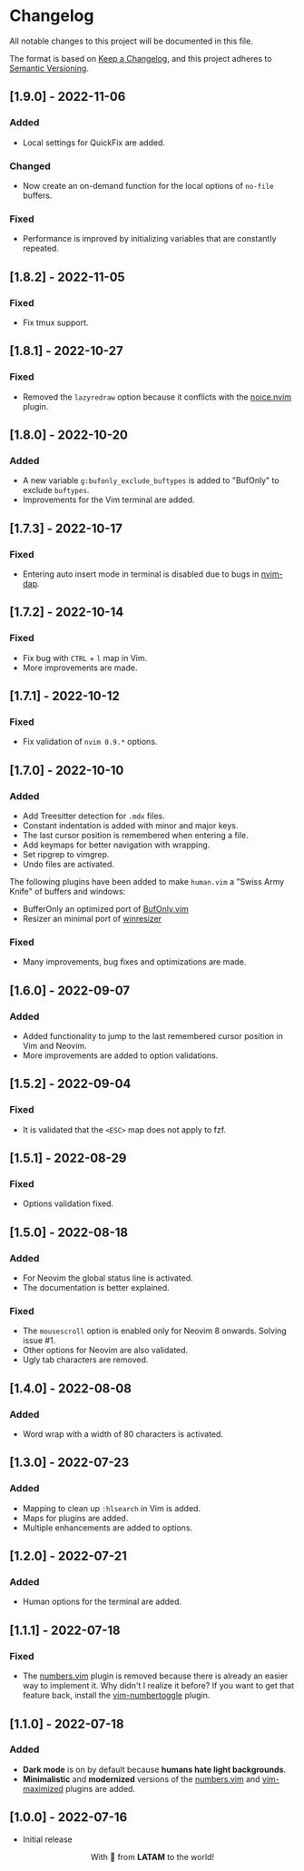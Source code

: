 # Changelog

All notable changes to this project will be documented in this file.

The format is based on [Keep a Changelog](https://keepachangelog.com/en/1.0.0/), and this project adheres to [Semantic Versioning](https://semver.org/spec/v2.0.0.html).

## [1.9.0] - 2022-11-06

### Added

- Local settings for QuickFix are added.

### Changed

- Now create an on-demand function for the local options of `no-file` buffers.

### Fixed

- Performance is improved by initializing variables that are constantly repeated.

## [1.8.2] - 2022-11-05

### Fixed

- Fix tmux support.

## [1.8.1] - 2022-10-27

### Fixed

- Removed the `lazyredraw` option because it conflicts with the [noice.nvim](https://github.com/folke/noice.nvim) plugin.

## [1.8.0] - 2022-10-20

### Added

- A new variable `g:bufonly_exclude_buftypes` is added to "BufOnly" to exclude `buftypes`.
- Improvements for the Vim terminal are added.

## [1.7.3] - 2022-10-17

### Fixed

- Entering auto insert mode in terminal is disabled due to bugs in [nvim-dap](https://github.com/mfussenegger/nvim-dap).

## [1.7.2] - 2022-10-14

### Fixed

- Fix bug with `CTRL` + `l` map in Vim.
- More improvements are made.

## [1.7.1] - 2022-10-12

### Fixed

- Fix validation of `nvim 0.9.*` options.

## [1.7.0] - 2022-10-10

### Added

- Add Treesitter detection for `.mdx` files.
- Constant indentation is added with minor and major keys.
- The last cursor position is remembered when entering a file.
- Add keymaps for better navigation with wrapping.
- Set ripgrep to vimgrep.
- Undo files are activated.

The following plugins have been added to make `human.vim` a "Swiss Army Knife" of buffers and windows:

  - BufferOnly an optimized port of [BufOnly.vim](https://github.com/vim-scripts/BufOnly.vim)
  - Resizer an minimal port of [winresizer](https://github.com/simeji/winresizer)

### Fixed

- Many improvements, bug fixes and optimizations are made.

## [1.6.0] - 2022-09-07

### Added

- Added functionality to jump to the last remembered cursor position in Vim and Neovim.
- More improvements are added to option validations.

## [1.5.2] - 2022-09-04

### Fixed

- It is validated that the `<ESC>` map does not apply to fzf.

## [1.5.1] - 2022-08-29

### Fixed

- Options validation fixed.

## [1.5.0] - 2022-08-18

### Added

- For Neovim the global status line is activated.
- The documentation is better explained.

### Fixed

- The `mousescroll` option is enabled only for Neovim 8 onwards. Solving issue #1.
- Other options for Neovim are also validated.
- Ugly tab characters are removed.

## [1.4.0] - 2022-08-08

### Added

- Word wrap with a width of 80 characters is activated.

## [1.3.0] - 2022-07-23

### Added

- Mapping to clean up `:hlsearch` in Vim is added.
- Maps for plugins are added.
- Multiple enhancements are added to options.

## [1.2.0] - 2022-07-21

### Added

- Human options for the terminal are added.

## [1.1.1] - 2022-07-18

### Fixed

- The [numbers.vim](https://github.com/myusuf3/numbers.vim) plugin is removed because there is already an easier way to implement it. Why didn't I realize it before? If you want to get that feature back, install the [vim-numbertoggle](https://github.com/jeffkreeftmeijer/vim-numbertoggle) plugin.

## [1.1.0] - 2022-07-18

### Added

- **Dark mode** is on by default because **humans hate light backgrounds**.
- **Minimalistic** and **modernized** versions of the [numbers.vim](https://github.com/myusuf3/numbers.vim) and [vim-maximized](https://github.com/szw/vim-maximizer) plugins are added.

## [1.0.0] - 2022-07-16

- Initial release

<p align="center">With 💖 from <strong>LATAM</strong> to the world!</p>
